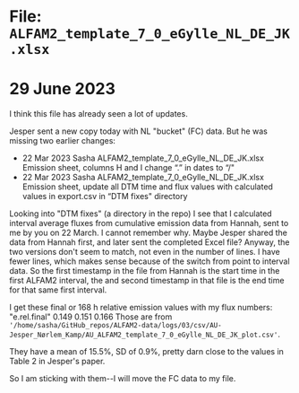 # File: `ALFAM2_template_7_0_eGylle_NL_DE_JK.xlsx`

# 29 June 2023
I think this file has already seen a lot of updates.

Jesper sent a new copy today with NL "bucket" (FC) data.
But he was missing two earlier changes:


* 22 Mar 2023	Sasha	ALFAM2_template_7_0_eGylle_NL_DE_JK.xlsx	Emission sheet, columns H and I change “.” in dates to “/"
* 22 Mar 2023	Sasha	ALFAM2_template_7_0_eGylle_NL_DE_JK.xlsx	Emission sheet, update all DTM time and flux values with calculated values in export.csv in “DTM fixes" directory

Looking into "DTM fixes" (a directory in the repo) I see that I calculated interval average fluxes from cumulative emission data from Hannah, sent to me by you on 22 March. 
I cannot remember why. 
Maybe Jesper shared the data from Hannah first, and later sent the completed Excel file? 
Anyway, the two versions don't seem to match, not even in the number of lines. 
I have fewer lines, which makes sense because of the switch from point to interval data. 
So the first timestamp in the file from Hannah is the start time in the first ALFAM2 interval, the and second timestamp in that file is the end time for that same first interval.

I get these final or 168 h relative emission values with my flux numbers:
"e.rel.final"
        0.149
        0.151
        0.166
Those are from ` '/home/sasha/GitHub_repos/ALFAM2-data/logs/03/csv/AU-Jesper_Nørlem_Kamp/AU_ALFAM2_template_7_0_eGylle_NL_DE_JK_plot.csv' `.

They have a mean of 15.5%, SD of 0.9%, pretty darn close to the values in Table 2 in Jesper's paper.

So I am sticking with them--I will move the FC data to my file.
